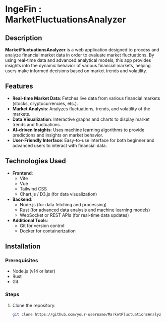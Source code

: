 # IngeFin : MarketFluctuationsAnalyzer

## Description

**MarketFluctuationsAnalyzer** is a web application designed to process and analyze financial market data in order to evaluate market fluctuations. By using real-time data and advanced analytical models, this app provides insights into the dynamic behavior of various financial markets, helping users make informed decisions based on market trends and volatility.

## Features

- **Real-time Market Data**: Fetches live data from various financial markets (stocks, cryptocurrencies, etc.).
- **Market Analysis**: Analyzes fluctuations, trends, and volatility of the markets.
- **Data Visualization**: Interactive graphs and charts to display market trends and fluctuations.
- **AI-driven Insights**: Uses machine learning algorithms to provide predictions and insights on market behavior.
- **User-Friendly Interface**: Easy-to-use interface for both beginner and advanced users to interact with financial data.

## Technologies Used

- **Frontend**: 
  - Vite
  - Vue
  - Tailwind CSS
  - Chart.js / D3.js (for data visualization)
- **Backend**: 
  - Node.js (for data fetching and processing)
  - Rust (for advanced data analysis and machine learning models)
  - WebSocket or REST APIs (for real-time data updates)
- **Additional Tools**: 
  - Git for version control
  - Docker for containerization

## Installation

### Prerequisites
- Node.js (v14 or later)
- Rust
- Git

### Steps

1. Clone the repository:
   ```bash
   git clone https://github.com/your-username/MarketFluctuationsAnalyzer.git
